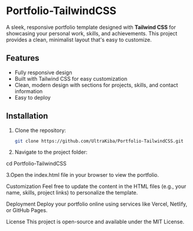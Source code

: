 # Portfolio-TailwindCSS

A sleek, responsive portfolio template designed with **Tailwind CSS** for showcasing your personal work, skills, and achievements. This project provides a clean, minimalist layout that's easy to customize.

## Features
- Fully responsive design
- Built with Tailwind CSS for easy customization
- Clean, modern design with sections for projects, skills, and contact information
- Easy to deploy

## Installation

1. Clone the repository:
   ```bash
   git clone https://github.com/UltraKiba/Portfolio-TailwindCSS.git
2. Navigate to the project folder:

cd Portfolio-TailwindCSS

3.Open the index.html file in your browser to view the portfolio.

Customization
Feel free to update the content in the HTML files (e.g., your name, skills, project links) to personalize the template.

Deployment
Deploy your portfolio online using services like Vercel, Netlify, or GitHub Pages.

License
This project is open-source and available under the MIT License.



